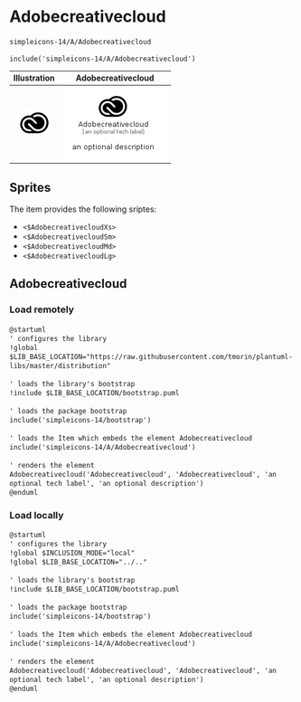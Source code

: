 # Adobecreativecloud


```text
simpleicons-14/A/Adobecreativecloud
```

```text
include('simpleicons-14/A/Adobecreativecloud')
```



| Illustration | Adobecreativecloud |
| :---: | :---: |
| ![illustration for Illustration](../../simpleicons-14/A/Adobecreativecloud.png) | ![illustration for Adobecreativecloud](../../simpleicons-14/A/Adobecreativecloud.Local.png) |



## Sprites
The item provides the following sriptes:

- `<$AdobecreativecloudXs>`
- `<$AdobecreativecloudSm>`
- `<$AdobecreativecloudMd>`
- `<$AdobecreativecloudLg>`





## Adobecreativecloud

### Load remotely
```plantuml
@startuml
' configures the library
!global $LIB_BASE_LOCATION="https://raw.githubusercontent.com/tmorin/plantuml-libs/master/distribution"

' loads the library's bootstrap
!include $LIB_BASE_LOCATION/bootstrap.puml

' loads the package bootstrap
include('simpleicons-14/bootstrap')

' loads the Item which embeds the element Adobecreativecloud
include('simpleicons-14/A/Adobecreativecloud')

' renders the element
Adobecreativecloud('Adobecreativecloud', 'Adobecreativecloud', 'an optional tech label', 'an optional description')
@enduml
```

### Load locally
```plantuml
@startuml
' configures the library
!global $INCLUSION_MODE="local"
!global $LIB_BASE_LOCATION="../.."

' loads the library's bootstrap
!include $LIB_BASE_LOCATION/bootstrap.puml

' loads the package bootstrap
include('simpleicons-14/bootstrap')

' loads the Item which embeds the element Adobecreativecloud
include('simpleicons-14/A/Adobecreativecloud')

' renders the element
Adobecreativecloud('Adobecreativecloud', 'Adobecreativecloud', 'an optional tech label', 'an optional description')
@enduml
```

